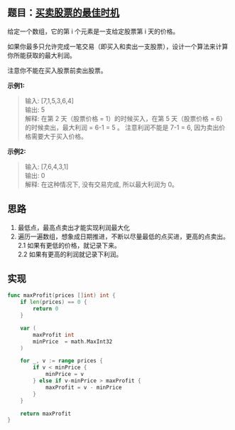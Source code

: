 ## 题目：[买卖股票的最佳时机](https://leetcode-cn.com/problems/best-time-to-buy-and-sell-stock/)

给定一个数组，它的第 i 个元素是一支给定股票第 i 天的价格。

如果你最多只允许完成一笔交易（即买入和卖出一支股票），设计一个算法来计算你所能获取的最大利润。

注意你不能在买入股票前卖出股票。

**示例1:**
>输入: [7,1,5,3,6,4]  
>输出: 5  
>解释: 在第 2 天（股票价格 = 1）的时候买入，在第 5 天（股票价格 = 6）的时候卖出，最大利润 = 6-1 = 5 。
     注意利润不能是 7-1 = 6, 因为卖出价格需要大于买入价格。
     
**示例2:**
>输入: [7,6,4,3,1]  
>输出: 0  
>解释: 在这种情况下, 没有交易完成, 所以最大利润为 0。

## 思路
1. 最低点，最高点卖出才能实现利润最大化
2. 遍历一遍数组，想象成日期推进，不断以尽量最低的点买进，更高的点卖出。  
    2.1 如果有更低的价格，就记录下来。  
    2.2 如果有更高的利润就记录下利润。

## 实现
```go
func maxProfit(prices []int) int {
	if len(prices) == 0 {
		return 0
	}

	var (
		maxProfit int
		minPrice  = math.MaxInt32
	)

	for _, v := range prices {
		if v < minPrice {
			minPrice = v
		} else if v-minPrice > maxProfit {
			maxProfit = v - minPrice
		}
	}

	return maxProfit
}

```